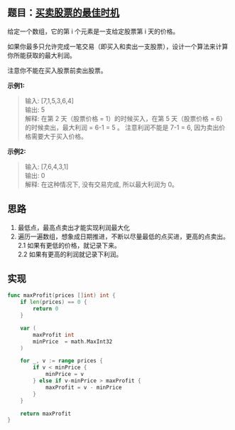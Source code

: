 ## 题目：[买卖股票的最佳时机](https://leetcode-cn.com/problems/best-time-to-buy-and-sell-stock/)

给定一个数组，它的第 i 个元素是一支给定股票第 i 天的价格。

如果你最多只允许完成一笔交易（即买入和卖出一支股票），设计一个算法来计算你所能获取的最大利润。

注意你不能在买入股票前卖出股票。

**示例1:**
>输入: [7,1,5,3,6,4]  
>输出: 5  
>解释: 在第 2 天（股票价格 = 1）的时候买入，在第 5 天（股票价格 = 6）的时候卖出，最大利润 = 6-1 = 5 。
     注意利润不能是 7-1 = 6, 因为卖出价格需要大于买入价格。
     
**示例2:**
>输入: [7,6,4,3,1]  
>输出: 0  
>解释: 在这种情况下, 没有交易完成, 所以最大利润为 0。

## 思路
1. 最低点，最高点卖出才能实现利润最大化
2. 遍历一遍数组，想象成日期推进，不断以尽量最低的点买进，更高的点卖出。  
    2.1 如果有更低的价格，就记录下来。  
    2.2 如果有更高的利润就记录下利润。

## 实现
```go
func maxProfit(prices []int) int {
	if len(prices) == 0 {
		return 0
	}

	var (
		maxProfit int
		minPrice  = math.MaxInt32
	)

	for _, v := range prices {
		if v < minPrice {
			minPrice = v
		} else if v-minPrice > maxProfit {
			maxProfit = v - minPrice
		}
	}

	return maxProfit
}

```